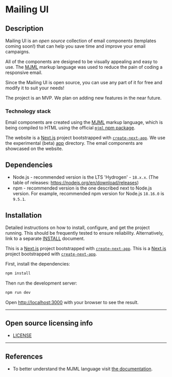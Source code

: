 # Mailing UI

## Description

Mailing UI is an _open source_ collection of email components (templates coming soon!) that can help you save time and improve your email campaigns.

All of the components are designed to be visually appealing and easy to use. The [MJML](https://mjml.io/) markup language was used to reduce the pain of coding a responsive email.

Since the Mailing UI is open source, you can use any part of it for free and modify it to suit your needs!

The project is an MVP. We plan on adding new features in the near future.

### Technology stack

Email components are created using the [MJML](https://mjml.io/) markup language, which is being compiled to HTML using the official [`mjml` npm package](https://www.npmjs.com/package/mjml).

The website is a [Next.js](https://nextjs.org/) project bootstrapped with [`create-next-app`](https://github.com/vercel/next.js/tree/canary/packages/create-next-app). We use the experimental (beta) [app](https://beta.nextjs.org/docs/routing/defining-routes) directory. The email components are showcased on the website.

## Dependencies

- Node.js - recommended version is the LTS 'Hydrogen' - `18.x.x`. (The table of releases: https://nodejs.org/en/download/releases)
- npm - recommended version is the one described next to Node.js version. For example, recommended npm version for Node.js `18.16.0` is `9.5.1`.

## Installation

Detailed instructions on how to install, configure, and get the project running.
This should be frequently tested to ensure reliability. Alternatively, link to
a separate [INSTALL](INSTALL.md) document.

This is a [Next.js](https://nextjs.org/) project bootstrapped with [`create-next-app`](https://github.com/vercel/next.js/tree/canary/packages/create-next-app).
This is a [Next.js](https://nextjs.org/) project bootstrapped with [`create-next-app`](https://github.com/vercel/next.js/tree/canary/packages/create-next-app).

First, install the dependencies:

```bash
npm install
```

Then run the development server:

```bash
npm run dev
```

Open [http://localhost:3000](http://localhost:3000) with your browser to see the result.

---

## Open source licensing info

- [LICENSE](LICENSE.md)

---

## References

- To better understand the MJML language visit [the documentation](https://documentation.mjml.io/).
